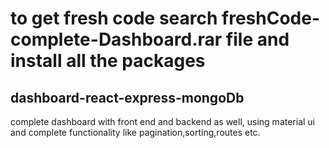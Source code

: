 # to get fresh code search freshCode-complete-Dashboard.rar file and install all the packages

## dashboard-react-express-mongoDb
complete dashboard with front end and backend as well, using material ui and complete functionality like pagination,sorting,routes etc.
